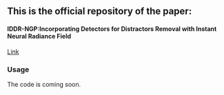 ## This is the official repository of the paper:
#### IDDR-NGP:Incorporating Detectors for Distractors Removal with Instant Neural Radiance Field
[Link](https://dl.acm.org/doi/pdf/10.1145/3581783.3612045)

### Usage
The code is coming soon.

